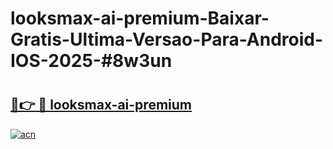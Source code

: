 # looksmax-ai-premium-Baixar-Gratis-Ultima-Versao-Para-Android-IOS-2025-#8w3un

# <h2><a href="https://ainizakaria.my?title=looksmax-ai-premium&ref=24M">🔗👉 🔴 looksmax-ai-premium</a></h2>

[![acn](https://github.com/user-attachments/assets/0f9c940e-d8b0-45ae-aac7-cd30a18b3e1c)](https://ainizakaria.my?title=looksmax-ai-premium&ref=24M)

